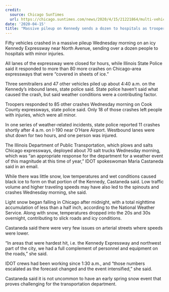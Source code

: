 ```yaml
---
credit:
  source: Chicago SunTimes
  url: https://chicago.suntimes.com/news/2020/4/15/21221864/multi-vehicle-crash-kennedy-expressway-north-bucktown
date: '2020-04-15'
title: "Massive pileup on Kennedy sends a dozen to hospitals as troopers respond to 80 other crashes on icy expressways"
---
```

Fifty vehicles crashed in a massive pileup Wednesday morning on an icy Kennedy Expressway near North Avenue, sending over a dozen people to hospitals with minor injuries.

All lanes of the expressway were closed for hours, while Illinois State Police said it responded to more than 80 more crashes on Chicago-area expressways that were “covered in sheets of ice.”

Three semitrailers and 47 other vehicles piled up about 4:40 a.m. on the Kennedy’s inbound lanes, state police said.
State police haven’t said what caused the crash, but said weather conditions were a contributing factor.

Troopers responded to 85 other crashes Wednesday morning on Cook County expressways, state police said. Only 18 of those crashes left people with injuries, which were all minor.

In one series of weather-related incidents, state police reported 11 crashes shortly after 4 a.m. on I-190 near O’Hare Airport. Westbound lanes were shut down for two hours, and one person was injured.

The Illinois Department of Public Transportation, which plows and salts Chicago expressways, deployed about 70 salt trucks Wednesday morning, which was “an appropriate response for the department for a weather event of this magnitude at this time of year,” IDOT spokeswoman Maria Castaneda said in an email.

While there was little snow, low temperatures and wet conditions caused black ice to form on that portion of the Kennedy, Castaneda said. Low traffic volume and higher traveling speeds may have also led to the spinouts and crashes Wednesday morning, she said.

Light snow began falling in Chicago after midnight, with a total nighttime accumulation of less than a half inch, according to the National Weather Service. Along with snow, temperatures dropped into the 20s and 30s overnight, contributing to slick roads and icy conditions.

Castaneda said there were very few issues on arterial streets where speeds were lower.

“In areas that were hardest hit, i.e. the Kennedy Expressway and northwest part of the city, we had a full complement of personnel and equipment on the roads,” she said.

IDOT crews had been working since 1:30 a.m., and “those numbers escalated as the forecast changed and the event intensified,” she said.

Castaneda said it is not uncommon to have an early spring snow event that proves challenging for the transportation department.
